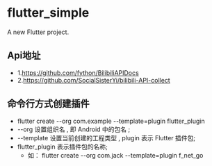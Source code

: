 # flutter_simple

A new Flutter project.

## Api地址
+ 1.https://github.com/fython/BilibiliAPIDocs
+ 2.https://github.com/SocialSisterYi/bilibili-API-collect

## 命令行方式创建插件
+ flutter create --org com.example --template=plugin flutter_plugin
 + --org 设置组织名 , 即 Android 中的包名 ;
 + --template 设置当前创建的工程类型 , plugin 表示 Flutter 插件包;
 + flutter_plugin 表示插件包的名称;
    + 如： flutter create --org com.jack --template=plugin f_net_go
